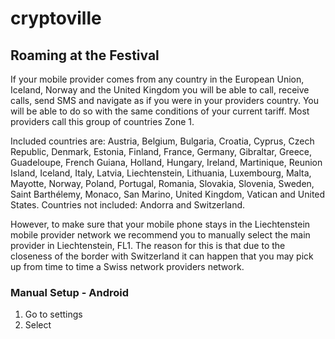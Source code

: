 # cryptoville

## Roaming at the Festival

If your mobile provider comes from any country in the European Union, Iceland, Norway and the United Kingdom you will be able to call, receive calls, send SMS and navigate as if you were in your providers country. You will be able to do so with the same conditions of your current tariff. Most providers call this group of countries Zone 1.

Included countries are: 
Austria, Belgium, Bulgaria, Croatia, Cyprus, Czech Republic, Denmark, Estonia, Finland, France, Germany, Gibraltar, Greece, Guadeloupe, French Guiana, Holland, Hungary, Ireland, Martinique, Reunion Island, Iceland, Italy, Latvia, Liechtenstein, Lithuania, Luxembourg, Malta, Mayotte, Norway, Poland, Portugal, Romania, Slovakia, Slovenia, Sweden, Saint Barthélemy, Monaco, San Marino, United Kingdom, Vatican and United States.
Countries not included: Andorra and Switzerland.

However, to make sure that your mobile phone stays in the Liechtenstein mobile provider network we recommend you to manually select the main provider in Liechtenstein, FL1. The reason for this is that due to the closeness of the border with Switzerland it can happen that you may pick up from time to time a Swiss network providers network.

### Manual Setup - Android

1. Go to settings
[]()
2. Select 


